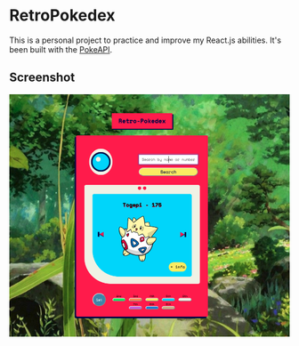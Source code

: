 
# RetroPokedex

This is a personal project to practice and improve my React.js abilities. It's been built with the [PokeAPI](https://pokeapi.co/).

## Screenshot

![](./src/images/Screenshot.png)

